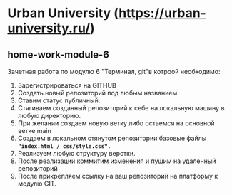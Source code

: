 # Urban University (https://urban-university.ru/)

## home-work-module-6
Зачетная работа по модулю 6 "Терминал, git"в котроой необходимо:
1. Зарегистрироваться на GITHUB
2. Создать новый репозиторий под любым названием
3. Ставим статус публичный.
4. Стягиваем созданный репозиторий к себе на локальную машину в любую директорию.
5. При желании создаем новую ветку либо остаемся на основной ветке main
6. Создаем в локальном стянутом репозитории базовые файлы  **``"index.html / css/style.css".``**
7. Реализуем любую структуру верстки.
8. После реализации коммитим изменения и пушим на удаленный репозиторий
9. После прикрепляем ссылку на ваш репозиторий на платформу к модулю GIT.

